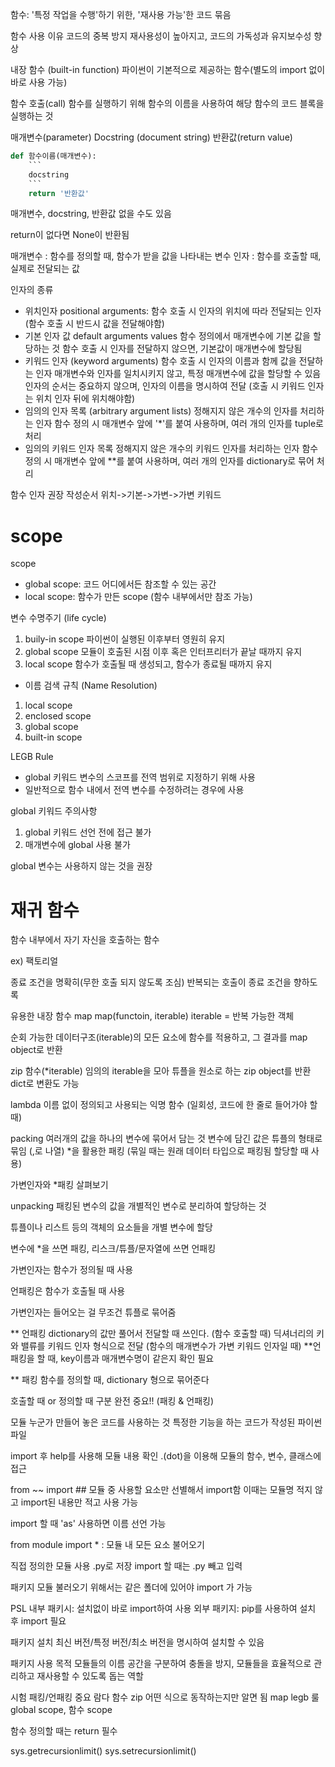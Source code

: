 함수: '특정 작업을 수행'하기 위한, '재사용 가능'한 코드 묶음

함수 사용 이유
코드의 중복 방지
재사용성이 높아지고, 코드의 가독성과 유지보수성 향상

내장 함수 (built-in function)
파이썬이 기본적으로 제공하는 함수(별도의 import 없이 바로 사용 가능)

함수 호출(call)
함수를 실행하기 위해 함수의 이름을 사용하여 해당 함수의 코드 블록을 실행하는 것 

매개변수(parameter)
Docstring (document string)
반환값(return value)

```python
def 함수이름(매개변수):
    ```
    docstring
    ```
    return '반환값'
```

매개변수, docstring, 반환값 없을 수도 있음

return이 없다면 None이 반환됨

매개변수
: 함수를 정의할 때, 함수가 받을 값을 나타내는 변수
인자
: 함수를 호출할 때, 실제로 전달되는 값

인자의 종류
* 위치인자 positional arguments: 함수 호출 시 인자의 위치에 따라 전달되는 인자
(함수 호출 시 반드시 값을 전달해야함)
* 기본 인자 값 default arguments values
함수 정의에서 매개변수에 기본 값을 할당하는 것
함수 호출 시 인자를 전달하지 않으면, 기본값이 매개변수에 할당됨
* 키워드 인자 (keyword arguments)
함수 호출 시 인자의 이름과 함께 값을 전달하는 인자
매개변수와 인자를 일치시키지 않고, 특정 매개변수에 값을 할당할 수 있음
인자의 순서는 중요하지 않으며, 인자의 이름을 명시하여 전달
(호출 시 키워드 인자는 위치 인자 뒤에 위치해야함)
* 임의의 인자 목록 (arbitrary argument lists)
정해지지 않은 개수의 인자를 처리하는 인자
함수 정의 시 매개변수 앞에 '*'를 붙여 사용하며, 여러 개의 인자를 tuple로 처리
* 임의의 키워드 인자 목록
정해지지 않은 개수의 키워드 인자를 처리하는 인자
함수 정의 시 매개변수 앞에 **를 붙여 사용하며, 여러 개의 인자를 dictionary로 묶어 처리

함수 인자 권장 작성순서
위치->기본->가변->가변 키워드

# scope
scope
* global scope: 코드 어디에서든 참조할 수 있는 공간
* local scope: 함수가 만든 scope (함수 내부에서만 참조 가능)

변수 수명주기 (life cycle)
1. buily-in scope
 파이썬이 실행된 이후부터 영원히 유지
2. global scope
모듈이 호출된 시점 이후 혹은 인터프리터가 끝날 때까지 유지
3. local scope
함수가 호출될 때 생성되고, 함수가 종료될 때까지 유지

* 이름 검색 규칙 (Name Resolution)
1. local scope
2. enclosed scope
3. global scope
4. built-in scope

LEGB Rule

* global 키워드
변수의 스코프를 전역 범위로 지정하기 위해 사용
* 일반적으로 함수 내에서 전역 변수를 수정하려는 경우에 사용

global 키워드 주의사항
1. global 키워드 선언 전에 접근 불가
2. 매개변수에 global 사용 불가

global 변수는 사용하지 않는 것을 권장

# 재귀 함수
함수 내부에서 자기 자신을 호출하는 함수

ex) 팩토리얼

종료 조건을 명확히(무한 호출 되지 않도록 조심)
반복되는 호출이 종료 조건을 향하도록

유용한 내장 함수
map
map(functoin, iterable)
iterable = 반복 가능한 객체

순회 가능한 데이터구조(iterable)의 모든 요소에 함수를 적용하고, 그 결과를 map object로 반환

zip 함수(*iterable)
임의의 iterable을 모아 튜플을 원소로 하는 zip object를 반환
dict로 변환도 가능

lambda
이름 없이 정의되고 사용되는 익명 함수 (일회성, 코드에 한 줄로 들어가야 할 때)

packing
여러개의 값을 하나의 변수에 묶어서 담는 것
변수에 담긴 값은 튜플의 형태로 묶임 (,로 나열)
*을 활용한 패킹 (묶일 때는 원래 데이터 타입으로 패킹됨
할당할 때 사용)

가변인자와 *패킹 살펴보기

unpacking
패킹된 변수의 값을 개별적인 변수로 분리하여 할당하는 것

튜플이나 리스트 등의 객체의 요소들을 개별 변수에 할당

변수에 *을 쓰면 패킹, 리스크/튜플/문자열에 쓰면 언패킹

가변인자는 함수가 정의될 때 사용

언패킹은 함수가 호출될 때 사용

가변인자는 들어오는 걸 무조건 튜플로 묶어줌

** 언패킹
dictionary의 값만 풀어서 전달할 때 쓰인다. (함수 호출할 때)
딕셔너리의 키와 밸류를 키워드 인자 형식으로 전달 (함수의 매개변수가 가변 키워드 인자일 때)
**언패킹을 할 때, key이름과 매개변수명이 같은지 확인 필요



** 패킹
함수를 정의할 때, dictionary 형으로 묶어준다

호출할 때 or 정의할 때 구분 완전 중요!! (패킹 & 언패킹)

모듈
누군가 만들어 놓은 코드를 사용하는 것
특정한 기능을 하는 코드가 작성된 파이썬 파일

import 후 help를 사용해 모듈 내용 확인
.(dot)을 이용해 모듈의 함수, 변수, 클래스에 접근

from ~~ import ##
모듈 중 사용할 요소만 선별해서 import함
이때는 모듈명 적지 않고 import된 내용만 적고 사용 가능

import 할 때 'as' 사용하면 이름 선언 가능

from module import * : 모듈 내 모든 요소 불어오기

직접 정의한 모듈 사용
.py로 저장
import 할 때는 .py 빼고 입력

패키지 모듈 불러오기 위해서는 같은 폴더에 있어야 import 가 가능

PSL 내부 패키시: 설치없이 바로 import하여 사용
외부 패키지: pip를 사용하여 설치 후 import 필요

패키지 설치
최신 버전/특정 버전/최소 버전을 명시하여 설치할 수 있음

패키지 사용 목적
모듈들의 이름 공간을 구분하여 충돌을 방지, 모듈들을 효율적으로 관리하고 재사용할 수 있도록 돕는 역할


시험
패킹/언패킹 중요
람다 함수
zip 어떤 식으로 동작하는지만 알면 됨
map
legb 룰
global scope, 함수 scope

함수 정의할 때는 return 필수



sys.getrecursionlimit()
sys.setrecursionlimit()